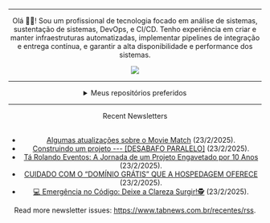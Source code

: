 <div align="center">
<hr>
<p>Olá 👋🏾! Sou um profissional de tecnologia focado em análise de sistemas, sustentação de sistemas, DevOps, e CI/CD. Tenho experiência em criar e manter infraestruturas automatizadas, implementar pipelines de integração e entrega contínua, e garantir a alta disponibilidade e performance dos sistemas.</p>
  <img src="https://media.giphy.com/media/yAGIvCiwPJn5C/giphy.gif">
<hr>
  <details>
  <summary>Meus repositórios preferidos</summary>
  <br />
  Alguns dos meus melhores repositórios:
  <br />
<br />
  <ul><li><a href=https://github.com/KubeNerd/aluratube target="_blank" rel="noopener noreferrer">KubeNerd/aluratube</a> (<b>0</b> ✨ and <b>0</b> 🍴): Aluratube - Desenvolvido durante a imersão React da Alura no final de 2022</li><li><a href=https://github.com/KubeNerd/nlw-ia target="_blank" rel="noopener noreferrer">KubeNerd/nlw-ia</a> (<b>0</b> ✨ and <b>0</b> 🍴): Projeto desenvolvido durante a NLW IA - Usando a API da OPENAI</li><li><a href=https://github.com/KubeNerd/nlw-journey-ia target="_blank" rel="noopener noreferrer">KubeNerd/nlw-journey-ia</a> (<b>0</b> ✨ and <b>0</b> 🍴): NLW IA - Agent de viagens usando python + langchain + GPT</li>
<li>More coming soon :).</li>
</ul>
  </details>
  <hr/>
    <summary>Recent Newsletters</summary>
  <br />
  <ul>
    <li><a href=https://www.tabnews.com.br/dnts0/algumas-atualizacoes-sobre-o-movie-match target="_blank" rel="noopener noreferrer">Algumas atualizações sobre o Movie Match</a> (23/2/2025).</li><li><a href=https://www.tabnews.com.br/NicolasAsafe/construindo-um-projeto-desabafo-paralelo target="_blank" rel="noopener noreferrer">Construindo um projeto --- [DESABAFO PARALELO]</a> (23/2/2025).</li><li><a href=https://www.tabnews.com.br/rigote/ta-rolando-evento-a-jornada-de-um-projeto-engavetado-por-10-anos target="_blank" rel="noopener noreferrer">Tá Rolando Eventos: A Jornada de um Projeto Engavetado por 10 Anos</a> (23/2/2025).</li><li><a href=https://www.tabnews.com.br/langualyzer/cuidado-com-o-dominio-gratis-que-a-hospedagem-oferece target="_blank" rel="noopener noreferrer">CUIDADO COM O “DOMÍNIO GRÁTIS” QUE A HOSPEDAGEM OFERECE</a> (23/2/2025).</li><li><a href=https://www.tabnews.com.br/devtiagoabreu/emergencia-no-codigo-deixe-a-clareza-surgir target="_blank" rel="noopener noreferrer">💻 Emergência no Código: Deixe a Clareza Surgir!🕵️</a> (23/2/2025).</li>
  </ul>
<p>Read more newsletter issues: <a href="https://www.tabnews.com.br/recentes/rss">https://www.tabnews.com.br/recentes/rss</a>.</p>
  </details>
